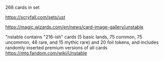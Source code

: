 268 cards in set

https://scryfall.com/sets/ust

https://magic.wizards.com/en/news/card-image-gallery/unstable

"nstable contains "216-ish" cards (5 basic lands, 75 common, 75 uncommon, 46 rare, and 15 mythic rare) and 20 foil tokens, and includes randomly inserted premium versions of all cards
https://mtg.fandom.com/wiki/Unstable
